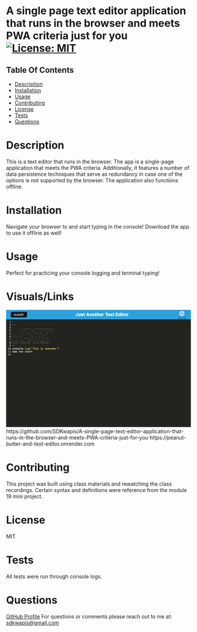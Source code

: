 # A single page text editor application that runs in the browser and meets PWA criteria just for you 	 [![License: MIT](https://img.shields.io/badge/License-MIT-yellow.svg)](https://opensource.org/licenses/MIT) 

## Table Of Contents
- [Description](#description)
- [Installation](#installation)
- [Usage](#usage)
- [Contributing](#contributing)
- [License](#license)
- [Tests](#tests)
- [Questions](#questions)



# Description
This is a text editor that runs in the browser. The app is a single-page application that meets the PWA criteria. Additionally, it features a number of data persistence techniques that serve as redundancy in case one of the options is not supported by the browser. The application also functions offline.

# Installation
Navigate your browser to     and start typing in the console! Download the app to use it offline as well!

# Usage
Perfect for practicing your console logging and terminal typing!

# Visuals/Links
<img src="./client/src/images/jate.png">
https://github.com/SDKwapis/A-single-page-text-editor-application-that-runs-in-the-browser-and-meets-PWA-criteria-just-for-you
https://peanut-butter-and-text-editor.onrender.com

# Contributing
This project was built using class materials and rewatching the class recordings. Certain syntax and definitions were reference from the module 19 mini project.

# License
MIT

# Tests
All tests were run through console logs.

# Questions
[GitHub Profile](https://github.com/SDKwapis)
For questions or comments please reach out to me at: sdkwapis@gmail.com